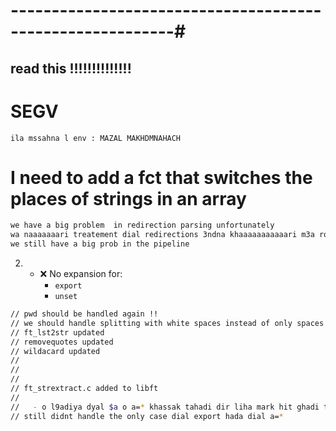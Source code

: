 # ----------------------------------------------------------#


## read this !!!!!!!!!!!!!!

# SEGV
    ila mssahna l env : MAZAL MAKHDMNAHACH

# I need to add a fct that switches the places of strings in an array

```bash
we have a big problem  in redirection parsing unfortunately 
wa naaaaaaari treatement dial redirections 3ndna khaaaaaaaaaaari m3a ro7o waaaaaaaaa3 
we still have a big prob in the pipeline
```

2. - ❌ No expansion for:  
     - `export`
     - `unset`


```bash
// pwd should be handled again !!
// we should handle splitting with white spaces instead of only spaces
// ft_lst2str updated
// removequotes updated
// wildacard updated
//
//
//
// ft_strextract.c added to libft
//
//   - o l9adiya dyal $a o a=* khassak tahadi dir liha mark hit ghadi tskippiha otchiki wash inside
// still didnt handle the only case dial export hada dial a=*
```